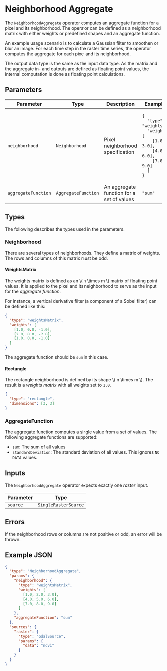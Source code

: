 # Neighborhood Aggregate

The `NeighborhoodAggregate` operator computes an aggregate function for a pixel and its neighborhood.
The operator can be defined as a neighborhood matrix with either weights or predefined shapes and an aggregate function.

An example usage scenario is to calculate a Gaussian filter to smoothen or blur an image.
For each time step in the raster time series, the operator computes the aggregate for each pixel and its neighborhood.

The output data type is the same as the input data type.
As the matrix and the aggregate in- and outputs are defined as floating point values, the internal computation is done as floating point calculations.

## Parameters

| Parameter           | Type                | Description                               | Example Value                                                                                                                                                                                                                                          |
| ------------------- | ------------------- | ----------------------------------------- | ------------------------------------------------------------------------------------------------------------------------------------------------------------------------------------------------------------------------------------------------------ |
| `neighborhood`      | `Neighborhood`      | Pixel neighborhood specification          | <pre><code>{<br>&nbsp;&nbsp;"type": "weightsMatrix",<br>&nbsp;&nbsp;"weights": [<br>&nbsp;&nbsp;&nbsp;&nbsp;[1.0, 2.0, 3.0],<br>&nbsp;&nbsp;&nbsp;&nbsp;[4.0, 5.0, 6.0],<br>&nbsp;&nbsp;&nbsp;&nbsp;[7.0, 8.0, 9.0]<br>&nbsp;&nbsp;]<br>}</code></pre> |
| `aggregateFunction` | `AggregateFunction` | An aggregate function for a set of values | <pre><code>"sum"</code></pre>                                                                                                                                                                                                                          |

## Types

The following describes the types used in the parameters.

### Neighborhood

There are several types of neighborhoods.
They define a matrix of weights.
The rows and columns of this matrix must be odd.

#### WeightsMatrix

The weights matrix is defined as an \\( n \times m \\) matrix of floating point values.
It is applied to the pixel and its neighborhood to serve as the input for the _aggregate function_.

For instance, a vertical derivative filter (a component of a Sobel filter) can be defined like this:

```json
{
  "type": "weightsMatrix",
  "weights": [
    [1.0, 0.0, -1.0],
    [2.0, 0.0, -2.0],
    [1.0, 0.0, -1.0]
  ]
}
```

The aggregate function should be `sum` in this case.

#### Rectangle

The rectangle neighborhood is defined by its shape \\( n \times m \\).
The result is a _weights matrix_ with all weights set to `1.0`.

```json
{
  "type": "rectangle",
  "dimensions": [3, 3]
}
```

### AggregateFunction

The aggregate function computes a single value from a set of values.
The following aggregate functions are supported:

- `sum`: The sum of all values
- `standardDeviation`: The standard deviation of all values.
  This ignores `NO DATA` values.

## Inputs

The `NeighborhoodAggregate` operator expects exactly one _raster_ input.

| Parameter | Type                 |
| --------- | -------------------- |
| `source`  | `SingleRasterSource` |

## Errors

If the neighborhood rows or columns are not positive or odd, an error will be thrown.

## Example JSON

```json
{
  "type": "NeighborhoodAggregate",
  "params": {
    "neighborhood": {
      "type": "weightsMatrix",
      "weights": [
        [1.0, 2.0, 3.0],
        [4.0, 5.0, 6.0],
        [7.0, 8.0, 9.0]
      ]
    },
    "aggregateFunction": "sum"
  },
  "sources": {
    "raster": {
      "type": "GdalSource",
      "params": {
        "data": "ndvi"
      }
    }
  }
}
```
